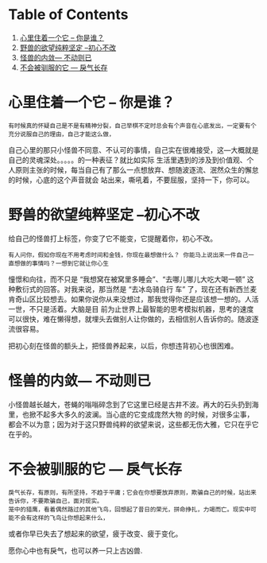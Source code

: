 
# Table of Contents

1.  [心里住着一个它 &#x2013; 你是谁？](#orge82a59a)
2.  [野兽的欲望纯粹坚定 &#x2013;初心不改](#org16fd03d)
3.  [怪兽的内敛— 不动则已](#org577b430)
4.  [不会被驯服的它 — 戾气长存](#org57487c8)



<a id="orge82a59a"></a>

# 心里住着一个它 &#x2013; 你是谁？

    有时候真的怀疑自己是不是有精神分裂，自己举棋不定时总会有个声音在心底发出，一定要有个充分说服自己的理由，自己才能这么做，
自己心里的那只小怪兽不同意、不认可的事情，自己实在很难接受，这&#x2014;大概就是自己的灵魂深处。。。。。的一种表征？就比如实际
生活里遇到的涉及到价值观、个人原则主张的时候，每当自己有了那么一点想放弃、想随波逐流、泯然众生的懈怠的时候，心底的这个声音就会
站出来，嘶吼着，不要屈服，坚持一下，你可以。


<a id="org16fd03d"></a>

# 野兽的欲望纯粹坚定 &#x2013;初心不改

给自己的怪兽打上标签，你变了它不能变，它提醒着你，初心不改。

    有人问你，假如你现在不用考虑时间和金钱，你现在最想做什么？ 你能马上说出来一件自己一直想做的事情吗？一想到它就让你心生
憧憬和向往，而不只是 “我想窝在被窝里多睡会”、“去哪儿哪儿大吃大喝一顿” 这种敷衍式的回答。对我来说，那当然是 “去冰岛骑自行
车” 了，现在还有新西兰麦肯奇山区比较想去。如果你说你从来没想过，那我觉得你还是应该想一想的。人活一世，不只是活着。大脑是目
前为止世界上最智能的思考模拟机器，思考的速度可以很快，难在懒得想，就埋头去做别人让你做的，去相信别人告诉你的。随波逐流很容易。

把初心刻在怪兽的额头上，把怪兽养起来，以后，你想违背初心也很困难。


<a id="org577b430"></a>

# 怪兽的内敛— 不动则已

  小怪兽越长越大，苍蝇的嗡嗡碎念到了它这里已经是古井不波。再大的石头扔到海里，也掀不起多大多久的波澜。当心底的它变成庞然大物
的时候，对很多尘事，都会不以为意；因为对于这只野兽纯粹的欲望来说，这些都无伤大雅，它只在乎它在乎的。


<a id="org57487c8"></a>

# 不会被驯服的它 — 戾气长存

    戾气长存，有原则，有所坚持，不趋于平庸；它会在你想要放弃原则，欺骗自己的时候，站出来告诉你，不要欺骗自己，面对现实。
    笼中的猎鹰，看着偶然路过的其他飞鸟，回想起了昔日的荣光，拼命挣扎，力竭而亡。现实中可能不会有这样的飞鸟让你想起来什么，
或者你早已失去了想起来的欲望，疲于改变、疲于变化。

愿你心中也有戾气，也可以养一只上古凶兽.

